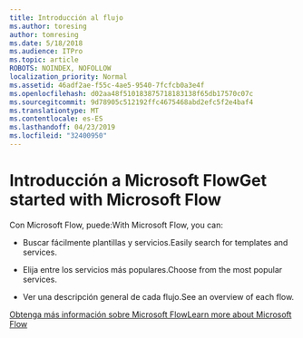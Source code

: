 ```yaml
---
title: Introducción al flujo
ms.author: toresing
author: tomresing
ms.date: 5/18/2018
ms.audience: ITPro
ms.topic: article
ROBOTS: NOINDEX, NOFOLLOW
localization_priority: Normal
ms.assetid: 46adf2ae-f55c-4ae5-9540-7fcfcb0a3e4f
ms.openlocfilehash: d02aa48f510183875718183138f65db17570c07c
ms.sourcegitcommit: 9d78905c512192ffc4675468abd2efc5f2e4baf4
ms.translationtype: MT
ms.contentlocale: es-ES
ms.lasthandoff: 04/23/2019
ms.locfileid: "32400950"
---
```

# <a name="get-started-with-microsoft-flow"></a><span data-ttu-id="568d6-102">Introducción a Microsoft Flow</span><span class="sxs-lookup"><span data-stu-id="568d6-102">Get started with Microsoft Flow</span></span>

<span data-ttu-id="568d6-103">Con Microsoft Flow, puede:</span><span class="sxs-lookup"><span data-stu-id="568d6-103">With Microsoft Flow, you can:</span></span>
  
- <span data-ttu-id="568d6-104">Buscar fácilmente plantillas y servicios.</span><span class="sxs-lookup"><span data-stu-id="568d6-104">Easily search for templates and services.</span></span>
    
- <span data-ttu-id="568d6-105">Elija entre los servicios más populares.</span><span class="sxs-lookup"><span data-stu-id="568d6-105">Choose from the most popular services.</span></span>
    
- <span data-ttu-id="568d6-106">Ver una descripción general de cada flujo.</span><span class="sxs-lookup"><span data-stu-id="568d6-106">See an overview of each flow.</span></span>
    
[<span data-ttu-id="568d6-107">Obtenga más información sobre Microsoft Flow</span><span class="sxs-lookup"><span data-stu-id="568d6-107">Learn more about Microsoft Flow</span></span>](https://go.microsoft.com/fwlink/?linkid=874446)
  

